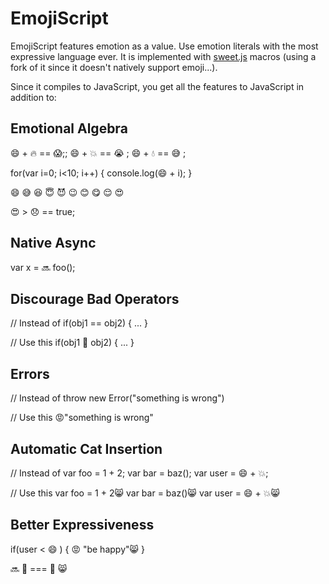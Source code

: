 
# EmojiScript

EmojiScript features emotion as a value. Use emotion literals with the
most expressive language ever. It is implemented with
[sweet.js](http://sweetjs.org/) macros (using a fork of it since it
doesn't natively support emoji...).

Since it compiles to JavaScript, you get all the features to
JavaScript in addition to:

## Emotional Algebra

😄  + 🔥  == 😱;;
😄  + 💥  == 😭 ;
😄  + 💧  == 😅 ;

for(var i=0; i<10; i++) {
  console.log(😄  + i);
}

😄
😅
😆
😇
😈
😉
😊
😋
😌
😍

😍  > 😞  == true;

## Native Async

var x = 🔜 foo();

## Discourage Bad Operators

// Instead of
if(obj1 == obj2) { ... }

// Use this
if(obj1 💩  obj2) { ... }

## Errors

// Instead of
throw new Error("something is wrong")

// Use this
😡"something is wrong"

## Automatic Cat Insertion

// Instead of
var foo = 1 + 2;
var bar = baz();
var user = 😄 + 💥;

// Use this
var foo = 1 + 2😸
var bar = baz()😸
var user = 😄 + 💥😸

## Better Expressiveness

if(user < 😄 ) {
  😡 "be happy"😸
}

🔜 💏  === 👶 😸